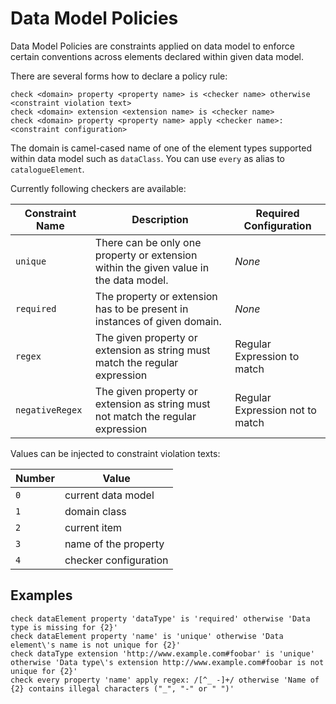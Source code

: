# Data Model Policies

Data Model Policies are constraints applied on data model to enforce
certain conventions across elements declared within given data model.

There are several forms how to declare a policy rule:

    check <domain> property <property name> is <checker name> otherwise <constraint violation text>
    check <domain> extension <extension name> is <checker name>
    check <domain> property <property name> apply <checker name>: <constraint configuration>

The domain is camel-cased name of one of the element types supported within data model such as `dataClass`.
You can use `every` as alias to `catalogueElement`.

Currently following checkers are available:

| Constraint Name | Description                                                                            | Required Configuration
|-----------------|----------------------------------------------------------------------------------------|--------------------------------
| `unique`        | There can be only one property or extension within the given value in the data model.  | _None_
| `required`      | The property or extension has to be present in instances of given domain.              | _None_
| `regex`         | The given property or extension as string must match the regular expression            | Regular Expression to match
| `negativeRegex` | The given property or extension as string must not match the regular expression        | Regular Expression not to match

Values can be injected to constraint violation texts:

| Number | Value
|--------|----------------------------------------------------------------------------------------
| `0`    | current data model
| `1`    | domain class
| `2`    | current item
| `3`    | name of the property
| `4`    | checker configuration


## Examples


    check dataElement property 'dataType' is 'required' otherwise 'Data type is missing for {2}'
    check dataElement property 'name' is 'unique' otherwise 'Data element\'s name is not unique for {2}'
    check dataType extension 'http://www.example.com#foobar' is 'unique' otherwise 'Data type\'s extension http://www.example.com#foobar is not unique for {2}'
    check every property 'name' apply regex: /[^_ -]+/ otherwise 'Name of {2} contains illegal characters ("_", "-" or " ")'

